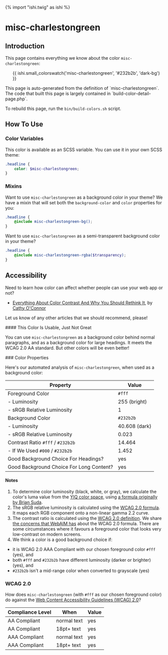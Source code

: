 {% import "ishi.twig" as ishi %}
# misc-charlestongreen

## Introduction

This page contains everything we know about the color `misc-charlestongreen`:

<div class="grid">
    <div class="cell">
        <div class="swatch">
            <ul>
                {{ ishi.small_colorswatch('misc-charlestongreen', '#232b2b', 'dark-bg') }}
            </ul>
        </div>
    </div>
</div>

<div class="callout callout--info" markdown="1">
This page is auto-generated from the definition of `misc-charlestongreen`. The code that built this page is largely contained in `build-color-detail-page.php`.

To rebuild this page, run the `bin/build-colors.sh` script.
</div>

## How To Use

### Color Variables

This color is available as an SCSS variable. You can use it in your own SCSS theme:

```scss
.headline {
    color: $misc-charlestongreen;
}
```

### Mixins

Want to use `misc-charlestongreen` as a background color in your theme? We have a mixin that will set both the `background-color` and `color` properties for you:

```scss
.headline {
    @include misc-charlestongreen-bg();
}
```

Want to use `misc-charlestongreen` as a semi-transparent background color in your theme?

```scss
.headline {
    @include misc-charlestongreen-rgba($transparency);
}
```

## Accessibility

Need to learn how color can affect whether people can use your web app or not?

* [Everything About Color Contrast And Why You Should Rethink It](https://www.smashingmagazine.com/2014/10/color-contrast-tips-and-tools-for-accessibility/), by [Cathy O'Connor](http://www.twitter.com/cagocon)

Let us know of any other articles that we should recommend, please!
<div class="callout callout--warning" markdown="1">
#### This Color Is Usable, Just Not Great

You can use `misc-charlestongreen` as a background color behind normal paragraphs, and as a background color for large headings. It meets the WCAG 2.0 AA standard. But other colors will be even better!
</div>
### Color Properties

Here's our automated analysis of `misc-charlestongreen`, when used as a background color:

Property | Value
---------|------
Foreground Color | `#fff`
- Luminosity | 255 (bright)
- sRGB Relative Luminosity | 1
Background Color | `#232b2b`
- Luminosity | 40.608 (dark)
- sRGB Relative Luminosity | 0.023
Contrast Ratio `#fff` / `#232b2b` | 14.464
- If We Used `#000` / `#232b2b` | 1.452
Good Background Choice For Headings? | yes
Good Background Choice For Long Content? | yes

#### Notes

1. To determine color luminosity (black, white, or gray), we calculate the color's luma value from the [YIQ color space](https://en.wikipedia.org/wiki/YIQ), using [a formula originally by Brian Suda](https://24ways.org/2010/calculating-color-contrast/).
1. The sRGB relative luminosity is calculated using the [WCAG 2.0 formula](https://www.w3.org/TR/WCAG20/#relativeluminancedef). It maps each RGB component onto a non-linear gamma 2.2 curve.
1. The contrast ratio is calculated using the [WCAG 2.0 definition](https://www.w3.org/TR/2008/REC-WCAG20-20081211/#contrast-ratiodef). We share [the concerns that WebAIM has](http://webaim.org/blog/wcag-2-1-feedback/) about the WCAG 2.0 formula. There are some circumstances where it favours a foreground color that looks very low-contrast on modern screens.
1. We think a color is a good background choice if:
  - it is WCAG 2.0 AAA Compliant with our chosen foreground color `#fff` (yes), and
  - both `#fff` and `#232b2b` have different luminosity (darker or brighter) (yes), and
  - `#232b2b` isn't a mid-range color when converted to grayscale (yes)

### WCAG 2.0

How does `misc-charlestongreen` (with `#fff` as our chosen foreground color) do against the [Web Content Accessibility Guidelines (WCAG) 2.0](https://www.w3.org/TR/WCAG20/)?

Compliance Level | When | Value
-----------------|------|------
AA Compliant | normal text | yes
AA Compliant | 18pt+ text | yes
AAA Compliant | normal text | yes
AAA Compliant | 18pt+ text | yes